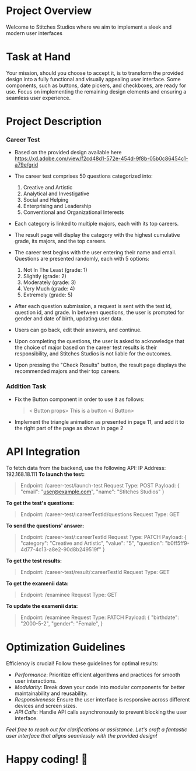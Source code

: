 # Project Overview

Welcome to Stitches Studios where we aim to implement a sleek and modern user interfaces

# Task at Hand

Your mission, should you choose to accept it, is to transform the provided design into a fully functional and visually appealing user interface. Some components, such as buttons, date pickers, and checkboxes, are ready for use. Focus on implementing the remaining design elements and ensuring a seamless user experience.

# Project Description

### Career Test

- Based on the provided design available here https://xd.adobe.com/view/f2cd48d1-572e-454d-9f8b-05b0c86454c1-a79e/grid

- The career test comprises 50 questions categorized into:

  1. Creative and Artistic
  2. Analytical and Investigative
  3. Social and Helping
  4. Enterprising and Leadership
  5. Conventional and Organizational Interests

- Each category is linked to multiple majors, each with its top careers.
- The result page will display the category with the highest cumulative grade, its majors, and the top careers.

- The career test begins with the user entering their name and email. Questions are presented randomly, each with 5 options:

  1.  Not In The Least (grade: 1)
  2.  Slightly (grade: 2)
  3.  Moderately (grade: 3)
  4.  Very Much (grade: 4)
  5.  Extremely (grade: 5)

- After each question submission, a request is sent with the test id, question id, and grade. In between questions, the user is prompted for gender and date of birth, updating user data.
- Users can go back, edit their answers, and continue.
- Upon completing the questions, the user is asked to acknowledge that the choice of major based on the career test results is their responsibility, and Stitches Studios is not liable for the outcomes.

- Upon pressing the "Check Results" button, the result page displays the recommended majors and their top careers.

### Addition Task

- Fix the Button component in order to use it as follows:
  > < Button props>
  > This is a button
  > </ Button>
- Implement the triangle animation as presented in page 11, and add it to the right part of the page as shown in page 2

# API Integration

To fetch data from the backend, use the following API:
IP Address: 192.168.18.111
**To launch the test:**

> Endpoint: /career-test/launch-test
> Request Type: POST
> Payload:
> {
> "email": "user@example.com",
> "name": "Stitches Studios"
> }

**To get the test's questions:**

> Endpoint: /career-test/:careerTestId/questions
> Request Type: GET

**To send the questions' answer:**

> Endpoint: /career-test/:careerTestId
> Request Type: PATCH
> Payload:
> {
> "category": "Creative and Artistic",
> "value": "5",
> "question": "b0ff5ff9-4d77-4c13-a8e2-90d8b249519f"
> }

**To get the test results:**

> Endpoint: /career-test/result/:careerTestId
> Request Type: GET

**To get the examenii data:**

> Endpoint: /examinee
> Request Type: GET

**To update the examenii data:**

> Endpoint: /examinee
> Request Type: PATCH
> Payload:
> {
> "birthdate": "2000-5-2",
> "gender": "Female",
> }

# Optimization Guidelines

Efficiency is crucial! Follow these guidelines for optimal results:

- _Performance_: Prioritize efficient algorithms and practices for smooth user interactions.
- _Modularity_: Break down your code into modular components for better maintainability and reusability.
- _Responsiveness_: Ensure the user interface is responsive across different devices and screen sizes.
- _API Calls_: Handle API calls asynchronously to prevent blocking the user interface.

_Feel free to reach out for clarifications or assistance. Let's craft a fantastic user interface that aligns seamlessly with the provided design!_

# Happy coding! 🚀
